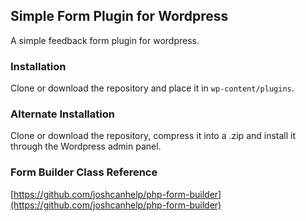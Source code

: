 ## Simple Form Plugin for Wordpress
A simple feedback form plugin for wordpress.

### Installation
Clone or download the repository and place it in `wp-content/plugins`.

### Alternate Installation
Clone or download the repository, compress it into a .zip and install it through the Wordpress admin panel.

### Form Builder Class Reference
[https://github.com/joshcanhelp/php-form-builder](https://github.com/joshcanhelp/php-form-builder)
